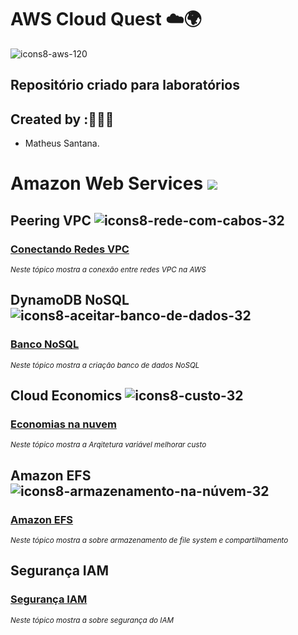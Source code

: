 # AWS Cloud Quest ☁️🌍 

![icons8-aws-120](https://github.com/user-attachments/assets/ec5ef02a-45c9-4eef-9171-bed6b281a74f)

## Repositório criado para laboratórios 

## Created by :🙋🏾‍♂️

- Matheus Santana.

# Amazon Web Services  <img src="https://img.shields.io/badge/Em%20Andamento-8A2BE2"/>

## Peering VPC ![icons8-rede-com-cabos-32](https://github.com/user-attachments/assets/f3ca4c27-d9c9-4616-bab6-0060b81a09f6)


### [Conectando Redes VPC ](https://github.com/maathewssantana/aws-cloud-quest/blob/main/labs/emparelhamento-vpc.md)

<sub> _Neste tópico mostra a conexão entre redes VPC na AWS_ </sub>

## DynamoDB NoSQL ![icons8-aceitar-banco-de-dados-32](https://github.com/user-attachments/assets/761769b7-bfec-43ed-a5ae-dc1d908128d6)

### [Banco NoSQL ](https://github.com/maathewssantana/aws-cloud-quest/blob/main/labs/bd-nosql.md)

<sub> _Neste tópico mostra a criação banco de dados NoSQL_ </sub>

## Cloud Economics ![icons8-custo-32](https://github.com/user-attachments/assets/178a7532-79e6-4506-87d6-d5ebf8c98255)

### [Economias na nuvem](https://github.com/maathewssantana/aws-cloud-quest/blob/main/labs/cloud-economics.md)

<sub> _Neste tópico mostra a Arqitetura variável melhorar custo_ </sub>

## Amazon EFS  ![icons8-armazenamento-na-núvem-32](https://github.com/user-attachments/assets/6453d0ed-0587-4fc3-8f70-38a1edea44d6)

### [Amazon EFS ](https://github.com/maathewssantana/aws-cloud-quest/blob/main/labs/armazenamento-efs.md)

<sub> _Neste tópico mostra a sobre armazenamento de file system e compartilhamento_ </sub>

## Segurança IAM 

### [Segurança IAM](https://github.com/maathewssantana/aws-cloud-quest/blob/main/labs/armazenamento-efs.md)

<sub> _Neste tópico mostra a sobre segurança do IAM_ </sub>
